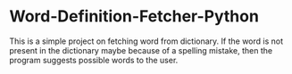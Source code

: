 # Word-Definition-Fetcher-Python
This is a simple project on fetching word from dictionary. If the word is not present in the dictionary maybe because of a spelling mistake, then the program suggests possible words to the user.
